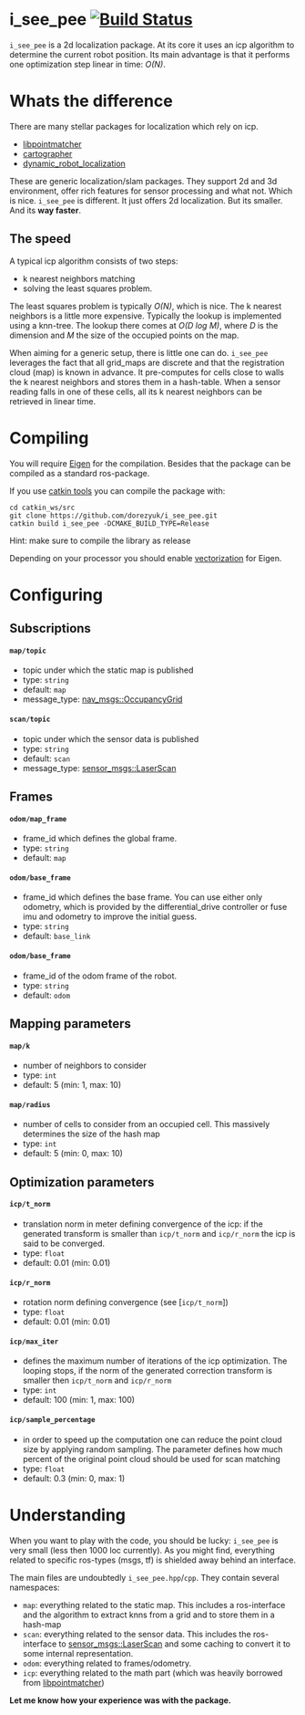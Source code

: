 # i_see_pee [![Build Status](https://travis-ci.com/dorezyuk/i_see_pee.svg?branch=master)](https://travis-ci.com/dorezyuk/i_see_pee)

`i_see_pee` is a 2d localization package. At its core it uses an icp algorithm
to determine the current robot position. Its main advantage is that it performs
one optimization step linear in time: *O(N)*.

# Whats the difference

There are many stellar packages for localization which rely on icp.

- [libpointmatcher](https://github.com/ethz-asl/libpointmatcher)
- [cartographer](https://github.com/googlecartographer/cartographer)
- [dynamic_robot_localization](https://github.com/carlosmccosta/dynamic_robot_localization)

These are generic localization/slam packages. They support 2d and 3d
environment, offer rich features for sensor processing and what not.
Which is nice. `i_see_pee` is different. It just offers 2d localization. But
its smaller. And its **way faster**.

## The speed

A typical icp algorithm consists of two steps:
- k nearest neighbors matching
- solving the least squares problem.

The least squares problem is typically *O(N)*, which is nice.
The k nearest neighbors is a little more expensive. Typically the lookup is
implemented using a knn-tree. The lookup there comes at *O(D log M)*, where *D*
is the dimension and *M* the size of the occupied points on the map.

When aiming for a generic setup, there is little one can do. `i_see_pee`
leverages the fact that all grid_maps are discrete and that the registration
cloud (map) is known in advance. It pre-computes for cells close to walls the
k nearest neighbors and stores them in a hash-table. When a sensor reading falls
in one of these cells, all its k nearest neighbors can be retrieved in linear
time.

# Compiling

You will require [Eigen](http://eigen.tuxfamily.org/index.php?title=Main_Page)
for the compilation. Besides that the package can be compiled as a standard
ros-package.

If you use [catkin tools](https://catkin-tools.readthedocs.io/en/latest/) you can
compile the package with:

```
cd catkin_ws/src
git clone https://github.com/dorezyuk/i_see_pee.git
catkin build i_see_pee -DCMAKE_BUILD_TYPE=Release
```
Hint: make sure to compile the library as release

Depending on your processor you should enable
[vectorization](http://eigen.tuxfamily.org/index.php?title=FAQ#How_can_I_enable_vectorization.3F) for Eigen.

# Configuring

## Subscriptions

#### `map/topic`
- topic under which the static map is published
- type: `string`
- default: `map`
- message_type: [nav_msgs::OccupancyGrid](http://docs.ros.org/diamondback/api/nav_msgs/html/msg/OccupancyGrid.html)

#### `scan/topic`
- topic under which the sensor data is published
- type: `string`
- default: `scan`
- message_type: [sensor_msgs::LaserScan](http://docs.ros.org/melodic/api/sensor_msgs/html/msg/LaserScan.html)

## Frames

#### `odom/map_frame`
- frame_id which defines the global frame.
- type: `string`
- default: `map`

#### `odom/base_frame`
- frame_id which defines the base frame. You can use either only odometry,
which is provided by the differential_drive controller or fuse imu and
odometry to improve the initial guess.
- type: `string`
- default: `base_link`

#### `odom/base_frame`
- frame_id of the odom frame of the robot.
- type: `string`
- default: `odom`

## Mapping parameters

#### `map/k`
- number of neighbors to consider
- type: `int`
- default: 5 (min: 1, max: 10)

#### `map/radius`
- number of cells to consider from an occupied cell. This massively determines
the size of the hash map
- type: `int`
- default: 5 (min: 0, max: 10)

## Optimization parameters

#### `icp/t_norm`
- translation norm in meter defining convergence of the icp:
if the generated transform is smaller than `icp/t_norm` and `icp/r_norm` the
icp is said to be converged.
- type: `float`
- default: 0.01 (min: 0.01)

#### `icp/r_norm`
- rotation norm defining convergence (see [`icp/t_norm`])
- type: `float`
- default: 0.01 (min: 0.01)

#### `icp/max_iter`
- defines the maximum number of iterations of the icp optimization. The looping
stops, if the norm of the generated correction transform is smaller then
`icp/t_norm` and `icp/r_norm`
- type: `int`
- default: 100 (min: 1, max: 100)

#### `icp/sample_percentage`
- in order to speed up the computation one can reduce the point cloud size by
applying random sampling. The parameter defines how much percent of the original
point cloud should be used for scan matching
- type: `float`
- default: 0.3 (min: 0, max: 1)

# Understanding

When you want to play with the code, you should be lucky: `i_see_pee` is very
small (less then 1000 loc currently). As you might find, everything related
to specific ros-types (msgs, tf) is shielded away behind an interface.

The main files are undoubtedly `i_see_pee.hpp`/`cpp`. They contain several
namespaces:

- `map`: everything related to the static map. This includes a ros-interface
and the algorithm to extract knns from a grid and to store them in a hash-map
- `scan`: everything related to the sensor data. This includes the
ros-interface to
[sensor_msgs::LaserScan](http://docs.ros.org/melodic/api/sensor_msgs/html/msg/LaserScan.html) and some caching to convert it to
some internal representation.
- `odom`: everything related to frames/odometry.
- `icp`: everything related to the math part (which was heavily borrowed from
[libpointmatcher](https://github.com/ethz-asl/libpointmatcher))

**Let me know how your experience was with the package.**
